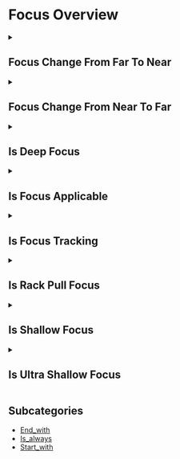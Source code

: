 # Focus Overview

<details>
<summary><h2>Focus Change From Far To Near</h2></summary>


<h3>🔵 Label Name:</h3>
<code>focus_change_from_far_to_near</code>


<h3>📖 Definition:</h3>
Does the focal plane transition from distant to close?

<details>
<summary><h4> Question (Definition)</h4></summary>

</details>

<details>
<summary><h4> Alternative Question</h4></summary>

- Does the focus shift from far to near objects?

- Is there a focus transition to the foreground?

- Does the sharp focus move toward camera?

- Is there a focus pull from distant to close?

- Does the focus change from background to foreground?

- Is there a shift in focus to closer elements?

- Does the focal point move to nearby objects?

- Is there a focus transition toward foreground?

</details>

<details>
<summary><h4> Prompt (Definition)</h4></summary>

- A shot where the focus plane transitions from distant to close.

</details>

<details>
<summary><h4> Alternative Prompt</h4></summary>

- A video with focus moving closer.

- A shot transitioning to near focus.

- A video pulling focus to foreground.

- A shot shifting focus inward.

- A video with approaching focus point.

- A shot changing focus to proximity.

- A video with inward focus shift.

- A shot moving focus closer.

</details>

<h4>🟢 Positive:</h4>
<code>self.cam_setup.focus_change_from_far_to_near is True</code>

<h4>🔴 Negative:</h4>
<code>self.cam_setup.focus_change_from_far_to_near is False</code>

</details>

<details>
<summary><h2>Focus Change From Near To Far</h2></summary>


<h3>🔵 Label Name:</h3>
<code>focus_change_from_near_to_far</code>


<h3>📖 Definition:</h3>
Does the focal plane transition from close to distant?

<details>
<summary><h4> Question (Definition)</h4></summary>

</details>

<details>
<summary><h4> Alternative Question</h4></summary>

- Does the focus shift from near to far objects?

- Is there a focus transition to the background?

- Does the sharp focus move away from camera?

- Is there a focus pull from close to distant?

- Is there a shift in focus to farther elements?

- Does the focal point move to distant objects?

- Is there a focus transition toward background?

</details>

<details>
<summary><h4> Prompt (Definition)</h4></summary>

- A shot where the focus plane transitions from close to distant.

</details>

<details>
<summary><h4> Alternative Prompt</h4></summary>

- A video with focus moving away.

- A shot transitioning to distant focus.

- A video pulling focus to background.

- A shot shifting focus outward.

- A video with retreating focus point.

- A shot changing focus to distance.

- A video with outward focus shift.

- A shot moving focus away.

</details>

<h4>🟢 Positive:</h4>
<code>self.cam_setup.focus_change_from_near_to_far is True</code>

<h4>🔴 Negative:</h4>
<code>self.cam_setup.focus_change_from_near_to_far is False</code>

</details>

<details>
<summary><h2>Is Deep Focus</h2></summary>


<h3>🔵 Label Name:</h3>
<code>is_deep_focus</code>


<h3>📖 Definition:</h3>
Does the video have a deep depth of field, ensuring distant details remain sharp?

<details>
<summary><h4> Question (Definition)</h4></summary>

</details>

<details>
<summary><h4> Alternative Question</h4></summary>

- Is everything in frame consistently in focus?

- Does the shot maintain sharp focus from near to far?

- Is there clear detail throughout the depth of field?

- Does the video show sharp focus at all distances?

- Is the entire scene consistently sharp?

- Does the shot keep both near and far objects in focus?

- Is there uniform sharpness throughout the frame?

- Does the video maintain focus across all depths?

</details>

<details>
<summary><h4> Prompt (Definition)</h4></summary>

- The video has a deep depth of field, ensuring distant details remain sharp.

</details>

<details>
<summary><h4> Alternative Prompt</h4></summary>

- A video with everything in focus.

- A shot maintaining overall sharpness.

- A video with deep depth of field.

- A shot showing clear detail at all depths.

- A video with uniform focus.

- A shot keeping all planes sharp.

- A video with consistent focus depth.

- A shot with complete scene clarity.

</details>

<h4>🟢 Positive:</h4>
<code>self.cam_setup.is_deep_focus is True</code>

<h4>🔴 Negative:</h4>
<code>self.cam_setup.is_deep_focus is False</code>

</details>

<details>
<summary><h2>Is Focus Applicable</h2></summary>


<h3>🔵 Label Name:</h3>
<code>is_focus_applicable</code>


<h3>📖 Definition:</h3>
Is it possible to determine the camera focus properties?

<details>
<summary><h4> Question (Definition)</h4></summary>

</details>

<details>
<summary><h4> Alternative Question</h4></summary>

- Can the camera's focus characteristics be classified?

- Can we assess the depth of field in this shot?

- Is the focus style clear enough to classify?

- Can the focusing technique be categorized?

- Is it feasible to analyze the focus pattern?

- Can we meaningfully evaluate the focus type?

- Is the focusing method classifiable?

</details>

<details>
<summary><h4> Prompt (Definition)</h4></summary>

- A shot where the camera focus characteristics can be meaningfully classified.

</details>

<details>
<summary><h4> Alternative Prompt</h4></summary>

- A video with classifiable focus properties.

- A shot with determinable focus style.

- A video where focus technique is apparent.

- A shot with clear focus characteristics.

- A video suitable for focus analysis.

- A shot with analyzable focus method.

- A video with measurable focus properties.

- A shot with definable focus pattern.

</details>

<h4>🟢 Positive:</h4>
<code>self.cam_setup.is_focus_applicable is True</code>

<h4>🔴 Negative:</h4>
<code>self.cam_setup.is_focus_applicable is False</code>

</details>

<details>
<summary><h2>Is Focus Tracking</h2></summary>


<h3>🔵 Label Name:</h3>
<code>is_focus_tracking</code>


<h3>📖 Definition:</h3>
Is there focus tracking on a moving subject in the video?

<details>
<summary><h4> Question (Definition)</h4></summary>

</details>

<details>
<summary><h4> Alternative Question</h4></summary>

- Does the focus follow a moving subject?

- Is there continuous focus on a mobile subject?

- Does the shot maintain focus on moving elements?

- Is there dynamic focus following movement?

- Does the focus adapt to subject motion?

- Is there automated focus following?

- Does the shot track focus with movement?

- Is there responsive focus on motion?

</details>

<details>
<summary><h4> Prompt (Definition)</h4></summary>

- A shot that maintains focus on a subject as it moves through the frame.

</details>

<details>
<summary><h4> Alternative Prompt</h4></summary>

- A video with moving subject focus.

- A shot tracking subject movement.

- A video maintaining mobile focus.

- A shot following subject motion.

- A video with dynamic focus tracking.

- A shot adapting to movement.

- A video with continuous focus.

- A shot following moving elements.

</details>

<h4>🟢 Positive:</h4>
<code>self.cam_setup.is_focus_tracking is True</code>

<h4>🔴 Negative:</h4>
<code>self.cam_setup.is_focus_tracking is False</code>

</details>

<details>
<summary><h2>Is Rack Pull Focus</h2></summary>


<h3>🔵 Label Name:</h3>
<code>is_rack_pull_focus</code>


<h3>📖 Definition:</h3>
Is rack focus or pull focus used in the video?

<details>
<summary><h4> Question (Definition)</h4></summary>

</details>

<details>
<summary><h4> Alternative Question</h4></summary>

- Does the shot use deliberate focus transitions?

- Is there intentional shifting of focus planes?

- Does the video employ focus pulling technique?

- Is there controlled change in focal point?

- Does the shot use focus racking effects?

- Is there purposeful focus manipulation?

- Does the video show planned focus shifts?

- Is there deliberate refocusing in the shot?

</details>

<details>
<summary><h4> Prompt (Definition)</h4></summary>

- A shot using rack focus or pull focus techniques to shift the focus plane.

</details>

<details>
<summary><h4> Alternative Prompt</h4></summary>

- A video with deliberate focus changes.

- A shot using focus transition effects.

- A video featuring focus manipulation.

- A shot with controlled focus shifts.

- A video employing rack focus.

- A shot showing planned refocusing.

- A video with intentional focus pulls.

- A shot using focus racking technique.

</details>

<h4>🟢 Positive:</h4>
<code>self.cam_setup.is_rack_pull_focus is True</code>

<h4>🔴 Negative:</h4>
<code>self.cam_setup.is_rack_pull_focus is False</code>

</details>

<details>
<summary><h2>Is Shallow Focus</h2></summary>


<h3>🔵 Label Name:</h3>
<code>is_shallow_focus</code>


<h3>📖 Definition:</h3>
Is the camera using a shallow depth of field with limited focus range?

<details>
<summary><h4> Question (Definition)</h4></summary>

</details>

<details>
<summary><h4> Alternative Question</h4></summary>

- Does the shot have a limited focus range?

- Is there selective focus in the frame?

- Does the video show background blur?

- Is the depth of field intentionally narrow?

- Does the shot emphasize one plane of focus?

- Is there distinct separation between sharp and soft areas?

- Does the video use selective sharpness?

- Is the focus deliberately limited in depth?

</details>

<details>
<summary><h4> Prompt (Definition)</h4></summary>

- A shot using shallow depth of field, with limited range of focus.

</details>

<details>
<summary><h4> Alternative Prompt</h4></summary>

- A video with selective focus.

- A shot showing background blur.

- A video with narrow depth of field.

- A shot emphasizing focal plane.

- A video with limited focus range.

- A shot using focus separation.

- A video with intentional blur.

- A shot with controlled focus depth.

</details>

<h4>🟢 Positive:</h4>
<code>self.cam_setup.is_shallow_focus is True</code>

<h4>🔴 Negative:</h4>
<code>self.cam_setup.is_shallow_focus is False</code>

</details>

<details>
<summary><h2>Is Ultra Shallow Focus</h2></summary>


<h3>🔵 Label Name:</h3>
<code>is_ultra_shallow_focus</code>


<h3>📖 Definition:</h3>
Does the video have an extremely shallow depth of field?

<details>
<summary><h4> Question (Definition)</h4></summary>

</details>

<details>
<summary><h4> Alternative Question</h4></summary>

- Is the focus range extremely narrow?

- Does the shot show extreme background blur?

- Is there a dramatically thin plane of focus?

- Does the video use extreme selective focus?

- Is the depth of field exceptionally shallow?

- Does the shot have minimal focus depth?

- Is there intense separation of focus planes?

- Does the video show extreme focus limitation?

</details>

<details>
<summary><h4> Prompt (Definition)</h4></summary>

- A shot using extremely shallow depth of field, with a very narrow focus range.

</details>

<details>
<summary><h4> Alternative Prompt</h4></summary>

- A video with extremely selective focus.

- A shot showing intense background blur.

- A video with minimal focus depth.

- A shot emphasizing thin focal plane.

- A video with extreme focus limitation.

- A shot using dramatic focus separation.

- A video with intense selective focus.

- A shot with extremely narrow focus.

</details>

<h4>🟢 Positive:</h4>
<code>self.cam_setup.is_ultra_shallow_focus is True</code>

<h4>🔴 Negative:</h4>
<code>self.cam_setup.is_ultra_shallow_focus is False</code>

</details>


## Subcategories

- [End_with](./end_with/index.md)
- [Is_always](./is_always/index.md)
- [Start_with](./start_with/index.md)